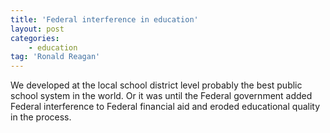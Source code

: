 ```yaml
---
title: 'Federal interference in education'
layout: post
categories:
    - education
tag: 'Ronald Reagan'
---
```


We developed at the local school district level probably the best public school system in the world. Or it was until the Federal government added Federal interference to Federal financial aid and eroded educational quality in the process.